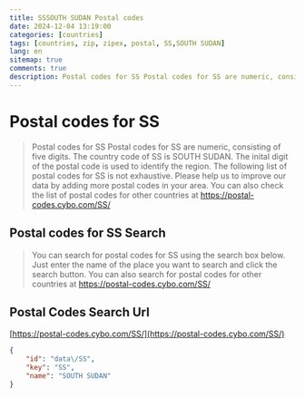 ```yaml
---
title: SSSOUTH SUDAN Postal codes 
date: 2024-12-04 13:19:00
categories: [countries]
tags: [countries, zip, zipex, postal, SS,SOUTH SUDAN]
lang: en
sitemap: true
comments: true
description: Postal codes for SS Postal codes for SS are numeric, consisting of five digits. The country code of SS is SOUTH SUDAN. The inital digit of the postal code is used to identify the region. The following list of postal codes for SS is not exhaustive. Please help us to improve our data by adding more postal codes in your area. You can also check the list of postal codes for other countries at https://postal-codes.cybo.com/SS/
---
```


# Postal codes for SS
> Postal codes for SS Postal codes for SS are numeric, consisting of five digits. The country code of SS is SOUTH SUDAN. The inital digit of the postal code is used to identify the region. The following list of postal codes for SS is not exhaustive. Please help us to improve our data by adding more postal codes in your area. You can also check the list of postal codes for other countries at https://postal-codes.cybo.com/SS/

## Postal codes for SS Search 
> You can search for postal codes for SS using the search box below. Just enter the name of the place you want to search and click the search button. You can also search for postal codes for other countries at https://postal-codes.cybo.com/SS/

## Postal Codes Search Url

[https://postal-codes.cybo.com/SS/](https://postal-codes.cybo.com/SS/)
```json
{
    "id": "data\/SS",
    "key": "SS",
    "name": "SOUTH SUDAN"
}
```
